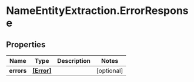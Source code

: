 # NameEntityExtraction.ErrorResponse

## Properties
Name | Type | Description | Notes
------------ | ------------- | ------------- | -------------
**errors** | [**[Error]**](Error.md) |  | [optional] 


